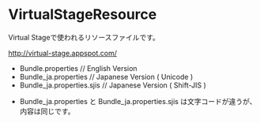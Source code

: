 VirtualStageResource
====================

Virtual Stageで使われるリソースファイルです。
 
 http://virtual-stage.appspot.com/

 - Bundle.properties // English Version
 - Bundle_ja.properties // Japanese Version ( Unicode )
 - Bundle_ja.properties.sjis // Japanese Version ( Shift-JIS )
 
 * Bundle_ja.properties と Bundle_ja.properties.sjis は文字コードが違うが、内容は同じです。
 
